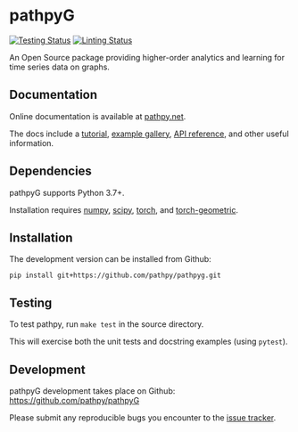 [testing-image]: https://github.com/pathpy/pathpyG/actions/workflows/testing.yml/badge.svg
[testing-url]: https://github.com/pathpy/pathpyG/actions/workflows/testing.yml
[linting-image]: https://github.com/pathpy/pathpyG/actions/workflows/linting.yml/badge.svg
[linting-url]: https://github.com/pathpy/pathpyG/actions/workflows/linting.yml


pathpyG
=======

[![Testing Status][testing-image]][testing-url]
[![Linting Status][linting-image]][linting-url]

An Open Source package providing higher-order analytics and learning for time series data on graphs.

Documentation
-------------

Online documentation is available at [pathpy.net](https://www.pathpy.net).

The docs include a [tutorial](https://www.pathpy.net/tutorial.html), [example gallery](https://www.pathpy.net/examples/index.html), [API reference](https://www.pathpy.net/api.html), and other useful information.


Dependencies
------------

pathpyG supports Python 3.7+.

Installation requires [numpy](http://www.numpy.org/), [scipy](https://www.scipy.org/), [torch](hhttps://pytorch.org/), and [torch-geometric](https://pytorch-geometric.readthedocs.io/en/latest/).


Installation
------------

The development version can be installed from Github:

    pip install git+https://github.com/pathpy/pathpyg.git


Testing
-------

To test pathpy, run `make test` in the source directory.

This will exercise both the unit tests and docstring examples (using `pytest`).


Development
-----------

pathpyG development takes place on Github: https://github.com/pathpy/pathpyG

Please submit any reproducible bugs you encounter to the [issue tracker](https://github.com/pathpy/pathpyG/issues).
